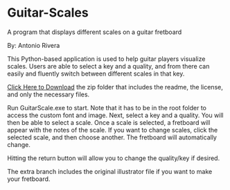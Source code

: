 # Guitar-Scales
A program that displays different scales on a guitar fretboard

By: Antonio Rivera


This Python-based application is used to help guitar players visualize scales. Users are able to select a key and a quality, and from there can easily and fluently switch between different scales in that key.

[Click Here to Download](https://github.com/antonioddrivera/Guitar-Scales/archive/refs/heads/main.zip) the zip folder that includes the readme, the license, and only the necessary files.

Run GuitarScale.exe to start. Note that it has to be in the root folder to access the custom font and image.
Next, select a key and a quality. You will then be able to select a scale. Once a scale is selected, a fretboard will appear with the notes of the scale.
If you want to change scales, click the selected scale, and then choose another. The fretboard will automatically change.

Hitting the return button will allow you to change the quality/key if desired.

The extra branch includes the original illustrator file if you want to make your fretboard.
